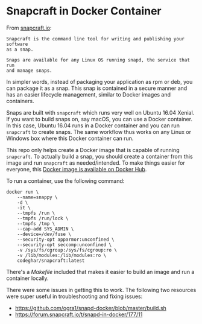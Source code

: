 # Snapcraft in Docker Container

From [snapcraft.io](https://snapcraft.io/):

    Snapcraft is the command line tool for writing and publishing your software
    as a snap.

    Snaps are available for any Linux OS running snapd, the service that run
    and manage snaps.

In simpler words, instead of packaging your application as rpm or deb, you can
package it as a snap. This snap is contained in a secure manner and has an
easier lifecycle management, similar to Docker images and containers.

Snaps are built with ``snapcraft`` which runs very well on Ubuntu 16.04 Xenial.
If you want to build snaps on, say macOS, you can use a Docker container. In
this case, Ubuntu 16.04 runs in a Docker container and you can run
``snapcraft`` to create snaps. The same workflow thus works on any Linux or
Windows box where this Docker container can run.

This repo only helps create a Docker image that is capable of running
``snapcraft``. To actually build a snap, you should create a container from
this image and run ``snapcraft`` as needed/intended. To make things easier
for everyone, this [Docker image is available on Docker Hub](https://hub.docker.com/r/codeghar/snapcraft/).

To run a container, use the following command:

    docker run \
        --name=snappy \
        -d \
        -it \
        --tmpfs /run \
        --tmpfs /run/lock \
        --tmpfs /tmp \
        --cap-add SYS_ADMIN \
        --device=/dev/fuse \
        --security-opt apparmor:unconfined \
        --security-opt seccomp:unconfined \
        -v /sys/fs/cgroup:/sys/fs/cgroup:ro \
        -v /lib/modules:/lib/modules:ro \
        codeghar/snapcraft:latest

There's a *Makefile* included that makes it easier to build an image and run
a container locally.

There were some issues in getting this to work. The following two resources
were super useful in troubleshooting and fixing issues:

* https://github.com/ogra1/snapd-docker/blob/master/build.sh
* https://forum.snapcraft.io/t/snapd-in-docker/177/11
